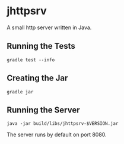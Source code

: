 jhttpsrv
========
A small http server written in Java.


## Running the Tests
`gradle test --info`


## Creating the Jar
`gradle jar`


## Running the Server
`java -jar build/libs/jhttpsrv-$VERSION.jar`

The server runs by default on port 8080.
